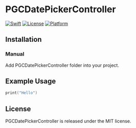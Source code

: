 # PGCDatePickerController

[![Swift](https://img.shields.io/badge/swift-5.0-orange.svg?style=flat)](https://developer.apple.com/swift/)
[![License](https://img.shields.io/badge/license-MIT-71787A.svg)](https://tldrlegal.com/license/mit-license)
[![Platform](https://img.shields.io/badge/platform-ios-lightgrey.svg)](https://developer.apple.com/ios/)

## Installation

### Manual

Add PGCDatePickerController folder into your project.

## Example Usage

```swift
print("Hello")
```

## License

PGCDatePickerController is released under the MIT license.
